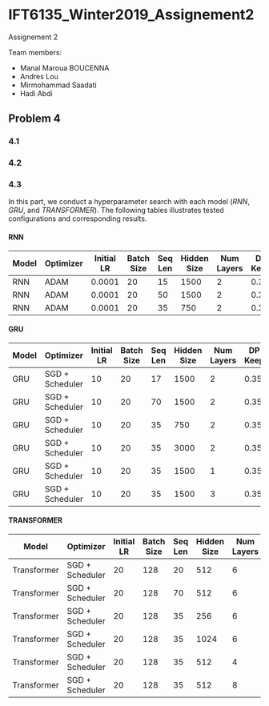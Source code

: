 # IFT6135_Winter2019_Assignement2
Assignement 2

Team members:
* Manal Maroua BOUCENNA
* Andres Lou
* Mirmohammad Saadati
* Hadi Abdi

## Problem 4
### 4.1
### 4.2
### 4.3
In this part, we conduct a hyperparameter search with each model (_RNN_, _GRU_, and _TRANSFORMER_). The following tables illustrates tested configurations and corresponding results.

#### RNN
|Model|Optimizer|Initial LR|Batch Size|Seq Len|Hidden Size|Num Layers|DP Keep|Train Last PPL|Valid Last PPL|Valid Best PPL|
|-----|---------|----------|----------|-------|-----------|----------|-------|--------------|--------------|--------------|
|RNN|ADAM|0.0001|20|15|1500|2|0.35|121.2331579|177.5850408|172.2200323|
|RNN|ADAM|0.0001|20|50|1500|2|0.35|127.0711768|155.8327936|155.8327936|
|RNN|ADAM|0.0001|20|35|750|2|0.35|142.7558341|158.192536|157.8210037|

#### GRU
|Model|Optimizer|Initial LR|Batch Size|Seq Len|Hidden Size|Num Layers|DP Keep|Train Last PPL|Valid Last PPL|Valid Best PPL|
|-----|---------|----------|----------|-------|-----------|----------|-------|--------------|--------------|--------------|
|GRU|SGD + Scheduler|10|20|17|1500|2|0.35|68.40980413|104.1473476|104.1472937|
|GRU|SGD + Scheduler|10|20|70|1500|2|0.35|72.16150674|104.296174|104.2961653|
|GRU|SGD + Scheduler|10|20|35|750|2|0.35|85.39954015|104.3537161|104.3536967|
|GRU|SGD + Scheduler|10|20|35|3000|2|0.35|52.81547796|106.1929572|106.1929316|
|GRU|SGD + Scheduler|10|20|35|1500|1|0.35|59.04505332|95.50512491|95.5051184|
|GRU|SGD + Scheduler|10|20|35|1500|3|0.35|75.73174797|112.6179822|112.6179536|

#### TRANSFORMER
|Model|Optimizer|Initial LR|Batch Size|Seq Len|Hidden Size|Num Layers|DP Keep|Train Last PPL|Valid Last PPL|Valid Best PPL|
|-----|---------|----------|----------|-------|-----------|----------|-------|--------------|--------------|--------------|
|Transformer|SGD + Scheduler|20|128|20|512|6|0.9|26.28393856|198.9976264|160.8568172|
|Transformer|SGD + Scheduler|20|128|70|512|6|0.9|177.4911996|215.4643363|215.4643363|
|Transformer|SGD + Scheduler|20|128|35|256|6|0.9|88.4081457|142.3776466|142.3776424|
|Transformer|SGD + Scheduler|20|128|35|1024|6|0.9|34.88865654|166.2080425|155.9741435|
|Transformer|SGD + Scheduler|20|128|35|512|4|0.9|64.75014313|152.4738212|152.4737894|
|Transformer|SGD + Scheduler|20|128|35|512|8|0.9|67.86015482|138.9884592|138.9884344|
